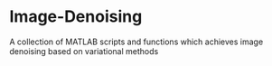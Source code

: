 # Image-Denoising
A collection of MATLAB scripts and functions which achieves image denoising based on variational methods
<!--stackedit_data:
eyJoaXN0b3J5IjpbMjUyMzc1NTgwXX0=
-->